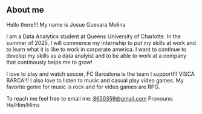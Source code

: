 ## About me

Hello there!!! My name is Josue Guevara Molina

I am a Data Analytics student at Queens University of Charlotte. In the summer of 2025, I will commence my internship to put my skills at work and to learn what it is like to work in corperate america. I want to continue to develop my skills as a data analyist and to be able to work at a company that continously helps me to grow!

I love to play and watch soccer, FC Barcelona is the team I support!!! VISCA BARCA!!! I also love to listen to music and casual play video games. My favorite genre for music is rock and for video games are RPG.

To reach me feel free to email me: 8650359@gmail.com
Pronouns: He/Him/Hims

<!--
**BotchedPleb/BotchedPleb** is a ✨ _special_ ✨ repository because its `README.md` (this file) appears on your GitHub profile.

Here are some ideas to get you started:

- 🔭 I’m currently working on ...
- 🌱 I’m currently learning ...
- 👯 I’m looking to collaborate on ...
- 🤔 I’m looking for help with ...
- 💬 Ask me about ...
- 📫 How to reach me: ...
- 😄 Pronouns: ...
- ⚡ Fun fact: ...
-->
